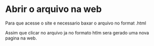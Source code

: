 # Abrir o arquivo na web
Para que acesse o site e necessario baxar o arquivo no format .html

Assim que clicar no arquivo ja no formato htlm sera gerado uma nova pagina na web.
